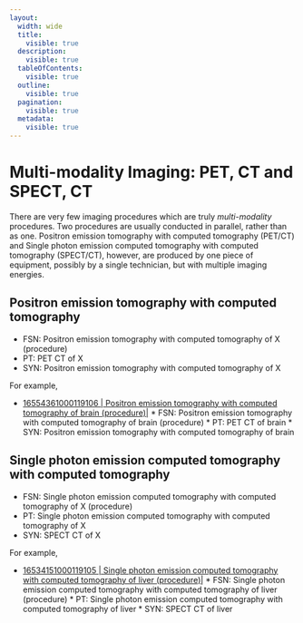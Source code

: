 ```yaml
---
layout:
  width: wide
  title:
    visible: true
  description:
    visible: true
  tableOfContents:
    visible: true
  outline:
    visible: true
  pagination:
    visible: true
  metadata:
    visible: true
---
```


# Multi-modality Imaging: PET, CT and SPECT, CT

There are very few imaging procedures which are truly _multi-modality_ procedures. Two procedures are usually conducted in parallel, rather than as one. Positron emission tomography with computed tomography (PET/CT) and Single photon emission computed tomography with computed tomography (SPECT/CT), however, are produced by one piece of equipment, possibly by a single technician, but with multiple imaging energies.

## Positron emission tomography with computed tomography 

  * FSN: Positron emission tomography with computed tomography of X (procedure)
  * PT: PET CT of X
  * SYN: Positron emission tomography with computed tomography of X 

For example,

* [ 16554361000119106 | Positron emission tomography with computed tomography of brain (procedure)|](http://snomed.info/id/16554361000119106 "16554361000119106 | Positron emission tomography with computed tomography of brain \(procedure\) |")
      * FSN: Positron emission tomography with computed tomography of brain (procedure)
      * PT: PET CT of brain
      * SYN: Positron emission tomography with computed tomography of brain

## Single photon emission computed tomography with computed tomography

  * FSN: Single photon emission computed tomography with computed tomography of X (procedure) 
  * PT: Single photon emission computed tomography with computed tomography of X 
  * SYN: SPECT CT of X

For example,

* [ 16534151000119105 | Single photon emission computed tomography with computed tomography of liver (procedure)|](http://snomed.info/id/16534151000119105 "16534151000119105 | Single photon emission computed tomography with computed tomography of liver \(procedure\) |")
      * FSN: Single photon emission computed tomography with computed tomography of liver (procedure)
      * PT: Single photon emission computed tomography with computed tomography of liver
      * SYN: SPECT CT of liver

